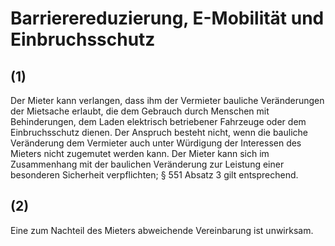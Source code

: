 # Barrierereduzierung, E-Mobilität und Einbruchsschutz



## (1)

 Der Mieter kann verlangen, dass ihm der Vermieter bauliche Veränderungen der Mietsache erlaubt, die dem Gebrauch durch Menschen mit Behinderungen, dem Laden elektrisch betriebener Fahrzeuge oder dem Einbruchsschutz dienen. Der Anspruch besteht nicht, wenn die bauliche Veränderung dem Vermieter auch unter Würdigung der Interessen des Mieters nicht zugemutet werden kann. Der Mieter kann sich im Zusammenhang mit der baulichen Veränderung zur Leistung einer besonderen Sicherheit verpflichten; § 551 Absatz 3 gilt entsprechend.

## (2)

 Eine zum Nachteil des Mieters abweichende Vereinbarung ist unwirksam. 

